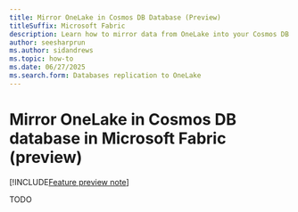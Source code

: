 ```yaml
---
title: Mirror OneLake in Cosmos DB Database (Preview)
titleSuffix: Microsoft Fabric
description: Learn how to mirror data from OneLake into your Cosmos DB database in Microsoft Fabric during the preview, including configuration steps.
author: seesharprun
ms.author: sidandrews
ms.topic: how-to
ms.date: 06/27/2025
ms.search.form: Databases replication to OneLake
---
```


# Mirror OneLake in Cosmos DB database in Microsoft Fabric (preview)

[!INCLUDE[Feature preview note](../../includes/feature-preview-note.md)]

TODO

